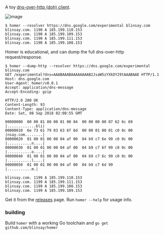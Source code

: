 A toy [dns-over-http (doh) client](https://github.com/curl/curl/wiki/DNS-over-HTTPS).

![image](https://user-images.githubusercontent.com/555011/36924998-d8d90354-1e3e-11e8-9e8d-9141cc375b95.png)

```
$ homer --resolver https://dns.google.com/experimental blinsay.com
blinsay.com. 1190 A 185.199.110.153
blinsay.com. 1190 A 185.199.109.153
blinsay.com. 1190 A 185.199.111.153
blinsay.com. 1190 A 185.199.108.153
```

Homer is educational, and can dump the full dns-over-http request/response.

```
$ homer --dump-http --resolver https://dns.google.com/experimental blinsay.com
GET /experimental?dns=AAABAAABAAAAAAAAB2JsaW5zYXkDY29tAAABAAE HTTP/1.1
Host: dns.google.com
User-Agent: homer/v0.0.1
Accept: application/dns-message
Accept-Encoding: gzip

HTTP/2.0 200 OK
Content-Length: 93
Content-Type: application/dns-message
Date: Sat, 08 Sep 2018 02:08:55 GMT

00000000  00 00 81 80 00 01 00 04  00 00 00 00 07 62 6c 69  |.............bli|
00000010  6e 73 61 79 03 63 6f 6d  00 00 01 00 01 c0 0c 00  |nsay.com........|
00000020  01 00 01 00 00 04 af 00  04 b9 c7 6e 99 c0 0c 00  |...........n....|
00000030  01 00 01 00 00 04 af 00  04 b9 c7 6f 99 c0 0c 00  |...........o....|
00000040  01 00 01 00 00 04 af 00  04 b9 c7 6c 99 c0 0c 00  |...........l....|
00000050  01 00 01 00 00 04 af 00  04 b9 c7 6d 99           |...........m.|

blinsay.com. 1199 A 185.199.110.153
blinsay.com. 1199 A 185.199.111.153
blinsay.com. 1199 A 185.199.108.153
blinsay.com. 1199 A 185.199.109.153
```

Get it from the [releases](https://github.com/blinsay/homer/releases) page.
Run `homer --help` for usage info.


### building

Build `homer` with a working Go toolchain and `go get github.com/blinsay/homer`

